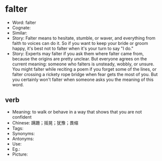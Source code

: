 # falter

- Word: falter
- Cognate: 
- Similar: 
- Story: Falter means to hesitate, stumble, or waver, and everything from faith to voices can do it. So if you want to keep your bride or groom happy, it's best not to falter when it's your turn to say "I do."
- Story: Experts may falter if you ask them where falter came from, because the origins are pretty unclear. But everyone agrees on the current meaning: someone who falters is unsteady, wobbly, or unsure. You might falter while reciting a poem if you forget some of the lines, or falter crossing a rickety rope bridge when fear gets the most of you. But you certainly won't falter when someone asks you the meaning of this word.

## verb

- Meaning: to walk or behave in a way that shows that you are not confident
- Chinese: 蹒跚；摇晃；犹豫；畏缩
- Tags: 
- Synonyms: 
- Antonyms: 
- Use: 
- Eg.: 
- Picture: 

